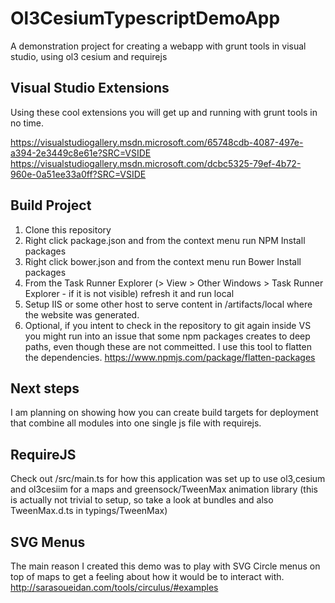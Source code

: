 # Ol3CesiumTypescriptDemoApp
A demonstration project for creating a webapp with grunt tools in visual studio, using ol3 cesium and requirejs


## Visual Studio Extensions
Using these cool extensions you will get up and running with grunt tools in no time.

https://visualstudiogallery.msdn.microsoft.com/65748cdb-4087-497e-a394-2e3449c8e61e?SRC=VSIDE
https://visualstudiogallery.msdn.microsoft.com/dcbc5325-79ef-4b72-960e-0a51ee33a0ff?SRC=VSIDE

## Build Project
1) Clone this repository
2) Right click package.json and from the context menu run NPM Install packages
3) Right click bower.json and from the context menu run Bower Install packages
4) From the Task Runner Explorer (> View > Other Windows > Task Runner Explorer - if it is not visible) refresh it and run local
5) Setup IIS or some other host to serve content in /artifacts/local  where the website was generated.
6) Optional, if you intent to check in the repository to git again inside VS you might run into an issue that some npm packages creates to deep paths, even though these are not commeitted. I use this tool to flatten the dependencies. https://www.npmjs.com/package/flatten-packages

## Next steps

I am planning on showing how you can create build targets for deployment that combine all modules into one single js file with requirejs.

## RequireJS
Check out /src/main.ts for how this application was set up to use ol3,cesium and ol3cesiim for a maps and greensock/TweenMax animation library (this is actually not trivial to setup, so take a look at bundles and also TweenMax.d.ts in typings/TweenMax)

## SVG Menus
The main reason I created this demo was to play with SVG Circle menus on top of maps to get a feeling about how it would be to interact with.
http://sarasoueidan.com/tools/circulus/#examples
